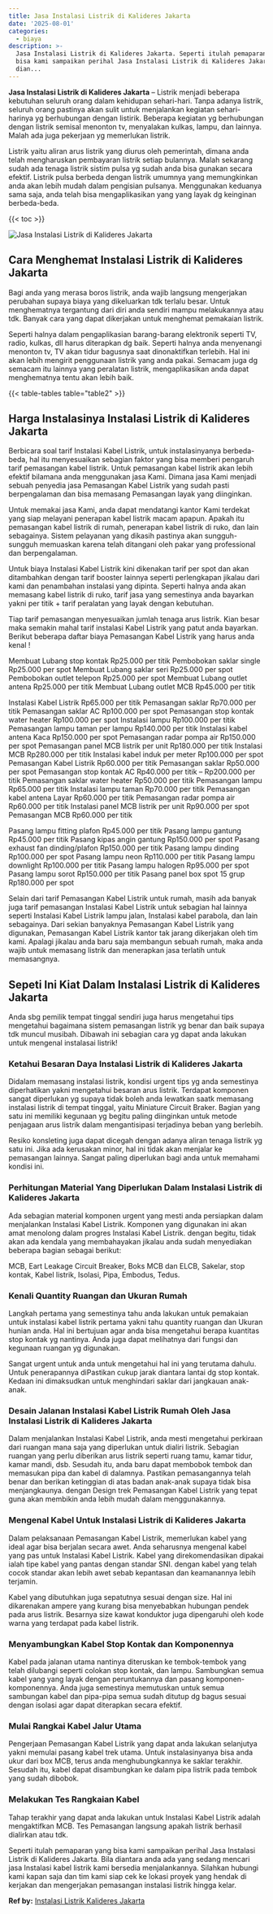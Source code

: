 ```yaml
---
title: Jasa Instalasi Listrik di Kalideres Jakarta
date: '2025-08-01'
categories:
  - biaya
description: >-
  Jasa Instalasi Listrik di Kalideres Jakarta. Seperti itulah pemaparan yang
  bisa kami sampaikan perihal Jasa Instalasi Listrik di Kalideres Jakarta. Bila
  dian...
---
```


**Jasa Instalasi Listrik di Kalideres Jakarta** – Listrik menjadi beberapa kebutuhan seluruh orang dalam kehidupan sehari-hari. Tanpa adanya listrik, seluruh orang pastinya akan sulit untuk menjalankan kegiatan sehari-harinya yg berhubungan dengan listirik. Beberapa kegiatan yg berhubungan dengan listrik semisal menonton tv, menyalakan kulkas, lampu, dan lainnya. Malah ada juga pekerjaan yg memerlukan listrik.

Listrik yaitu aliran arus listrik yang diurus oleh pemerintah, dimana anda telah mengharuskan pembayaran listrik setiap bulannya. Malah sekarang sudah ada tenaga listrik sistim pulsa yg sudah anda bisa gunakan secara efektif. Listrik pulsa berbeda dengan listrik umumnya yang memungkinkan anda akan lebih mudah dalam pengisian pulsanya. Menggunakan keduanya sama saja, anda telah bisa mengaplikasikan yang yang layak dg keinginan berbeda-beda.

{{< toc >}}

![Jasa Instalasi Listrik di Kalideres Jakarta](/images/instalasi-listrik-murah10.png)

## Cara Menghemat Instalasi Listrik di Kalideres Jakarta

Bagi anda yang merasa boros listrik, anda wajib langsung mengerjakan perubahan supaya biaya yang dikeluarkan tdk terlalu besar. Untuk menghematnya tergantung dari diri anda sendiri mampu melakukannya atau tdk. Banyak cara yang dapat dikerjakan untuk menghemat pemakaian listrik.

Seperti halnya dalam pengaplikasian barang-barang elektronik seperti TV, radio, kulkas, dll harus diterapkan dg baik. Seperti halnya anda menyenangi menonton tv, TV akan tidur bagusnya saat dinonaktifkan terlebih. Hal ini akan lebih mengirit penggunaan listrik yang anda pakai. Semacam juga dg semacam itu lainnya yang peralatan listrik, mengaplikasikan anda dapat menghematnya tentu akan lebih baik.

{{< table-tables table="table2" >}}

## Harga Instalasinya Instalasi Listrik di Kalideres Jakarta

Berbicara soal tarif Instalasi Kabel Listrik, untuk instalasinyanya berbeda-beda, hal itu menyesuaikan sebagian faktor yang bisa memberi pengaruh tarif pemasangan kabel listrik. Untuk pemasangan kabel listrik akan lebih efektif bilamana anda menggunakan jasa Kami. Dimana jasa Kami menjadi sebuah penyedia jasa Pemasangan Kabel Listrik yang sudah pasti berpengalaman dan bisa memasang Pemasangan layak yang diinginkan.

Untuk memakai jasa Kami, anda dapat mendatangi kantor Kami terdekat yang siap melayani penerapan kabel listrik macam apapun. Apakah itu pemasangan kabel listrik di rumah, penerapan kabel listrik di ruko, dan lain sebagainya. Sistem pelayanan yang dikasih pastinya akan sungguh-sungguh memuaskan karena telah ditangani oleh pakar yang professional dan berpengalaman.

Untuk biaya Instalasi Kabel Listrik kini dikenakan tarif per spot dan akan ditambahkan dengan tarif booster lainnya seperti perlengkapan jikalau dari kami dan penambahan instalasi yang dipinta. Seperti halnya anda akan memasang kabel listrik di ruko, tarif jasa yang semestinya anda bayarkan yakni per titik + tarif peralatan yang layak dengan kebutuhan.

Tiap tarif pemasangan menyesuaikan jumlah tenaga arus listrik. Kian besar maka semakin mahal tarif instalasi Kabel Listrik yang patut anda bayarkan. Berikut beberapa daftar biaya Pemasangan Kabel Listrik yang harus anda kenal !

Membuat Lubang stop kontak Rp25.000 per titik Pembobokan saklar single Rp25.000 per spot Membuat Lubang saklar seri Rp25.000 per spot Pembobokan outlet telepon Rp25.000 per spot Membuat Lubang outlet antena Rp25.000 per titik Membuat Lubang outlet MCB Rp45.000 per titik

Instalasi Kabel Listrik Rp65.000 per titik Pemasangan saklar Rp70.000 per titik Pemasangan saklar AC Rp100.000 per spot Pemasangan stop kontak water heater Rp100.000 per spot Instalasi lampu Rp100.000 per titik Pemasangan lampu taman per lampu Rp140.000 per titik Instalasi kabel antena Kaca Rp150.000 per spot Pemasangan radar pompa air Rp150.000 per spot Pemasangan panel MCB listrik per unit Rp180.000 per titik Instalasi MCB Rp280.000 per titik Instalasi kabel induk per meter Rp100.000 per spot Pemasangan Kabel Listrik Rp60.000 per titik Pemasangan saklar Rp50.000 per spot Pemasangan stop kontak AC Rp40.000 per titik – Rp200.000 per titik Pemasangan saklar water heater Rp50.000 per titik Pemasangan lampu Rp65.000 per titik Instalasi lampu taman Rp70.000 per titik Pemasangan kabel antena Layar Rp60.000 per titik Pemasangan radar pompa air Rp60.000 per titik Instalasi panel MCB listrik per unit Rp90.000 per spot Pemasangan MCB Rp60.000 per titik

Pasang lampu fitting plafon Rp45.000 per titik Pasang lampu gantung Rp45.000 per titik Pasang kipas angin gantung Rp150.000 per spot Pasang exhaust fan dinding/plafon Rp150.000 per titik Pasang lampu dinding Rp100.000 per spot Pasang lampu neon Rp110.000 per titik Pasang lampu downlight Rp100.000 per titik Pasang lampu halogen Rp95.000 per spot Pasang lampu sorot Rp150.000 per titik Pasang panel box spot 15 grup Rp180.000 per spot

Selain dari tarif Pemasangan Kabel Listrik untuk rumah, masih ada banyak juga tarif pemasangan Instalasi Kabel Listrik untuk sebagian hal lainnya seperti Instalasi Kabel Listrik lampu jalan, Instalasi kabel parabola, dan lain sebagainya. Dari sekian banyaknya Pemasangan Kabel Listrik yang digunakan, Pemasangan Kabel Listrik kantor tak jarang dikerjakan oleh tim kami. Apalagi jikalau anda baru saja membangun sebuah rumah, maka anda wajib untuk memasang listrik dan menerapkan jasa terlatih untuk memasangnya.

## Sepeti Ini Kiat Dalam Instalasi Listrik di Kalideres Jakarta


Anda sbg pemilik tempat tinggal sendiri juga harus mengetahui tips mengetahui bagaimana sistem pemasangan listrik yg benar dan baik supaya tdk muncul musibah. Dibawah ini sebagian cara yg dapat anda lakukan untuk mengenal instalasai listrik!

### Ketahui Besaran Daya Instalasi Listrik di Kalideres Jakarta

Didalam memasang instalasi listrik, kondisi urgent tips yg anda semestinya diperhatikan yakni mengetahui besaran arus listrik. Terdapat komponen sangat diperlukan yg supaya tidak boleh anda lewatkan saatk memasang instalasi listrik di tempat tinggal, yaitu Miniature Circuit Braker. Bagian yang satu ini memiliki kegunaan yg begitu paling diinginkan untuk metode penjagaan arus listrik dalam mengantisipasi terjadinya beban yang berlebih.

Resiko konsleting juga dapat dicegah dengan adanya aliran tenaga listrik yg satu ini. Jika ada kerusakan minor, hal ini tidak akan menjalar ke pemasangan lainnya. Sangat paling diperlukan bagi anda untuk memahami kondisi ini.

### Perhitungan Material Yang Diperlukan Dalam Instalasi Listrik di Kalideres Jakarta

Ada sebagian material komponen urgent yang mesti anda persiapkan dalam menjalankan Instalasi Kabel Listrik. Komponen yang digunakan ini akan amat menolong dalam progres Instalasi Kabel Listrik. dengan begitu, tidak akan ada kendala yang membahayakan jikalau anda sudah menyediakan beberapa bagian sebagai berikut:

MCB, Eart Leakage Circuit Breaker, Boks MCB dan ELCB, Sakelar, stop kontak, Kabel listrik, Isolasi, Pipa, Embodus, Tedus.

### Kenali Quantity Ruangan dan Ukuran Rumah

Langkah pertama yang semestinya tahu anda lakukan untuk pemakaian untuk instalasi kabel listrik pertama yakni tahu quantity ruangan dan Ukuran hunian anda. Hal ini bertujuan agar anda bisa mengetahui berapa kuantitas stop kontak yg nantinya. Anda juga dapat melihatnya dari fungsi dan kegunaan ruangan yg digunakan.

Sangat urgent untuk anda untuk mengetahui hal ini yang terutama dahulu. Untuk penerapannya diPastikan cukup jarak diantara lantai dg stop kontak. Kedaan ini dimaksudkan untuk menghindari saklar dari jangkauan anak-anak.

### Desain Jalanan Instalasi Kabel Listrik Rumah Oleh Jasa Instalasi Listrik di Kalideres Jakarta

Dalam menjalankan Instalasi Kabel Listrik, anda mesti mengetahui perkiraan dari ruangan mana saja yang diperlukan untuk dialiri listrik. Sebagian ruangan yang perlu diberikan arus listrik seperti ruang tamu, kamar tidur, kamar mandi, dsb. Sesudah itu, anda baru dapat membobok tembok dan memasukan pipa dan kabel di dalamnya. Pastikan pemasangannya telah benar dan berikan ketinggian di atas badan anak-anak supaya tidak bisa menjangkaunya. dengan Design trek Pemasangan Kabel Listrik yang tepat guna akan membikin anda lebih mudah dalam menggunakannya.

### Mengenal Kabel Untuk Instalasi Listrik di Kalideres Jakarta

Dalam pelaksanaan Pemasangan Kabel Listrik, memerlukan kabel yang ideal agar bisa berjalan secara awet. Anda seharusnya mengenal kabel yang pas untuk Instalasi Kabel Listrik. Kabel yang direkomendasikan dipakai ialah tipe kabel yang pantas dengan standar SNI. dengan kabel yang telah cocok standar akan lebih awet sebab kepantasan dan keamanannya lebih terjamin.

Kabel yang dibutuhkan juga sepatutnya sesuai dengan size. Hal ini dikarenakan ampere yang kurang bisa menyebabkan hubungan pendek pada arus listrik. Besarnya size kawat konduktor juga dipengaruhi oleh kode warna yang terdapat pada kabel listrik.

### Menyambungkan Kabel Stop Kontak dan Komponennya

Kabel pada jalanan utama nantinya diteruskan ke tembok-tembok yang telah dilubangi seperti colokan stop kontak, dan lampu. Sambungkan semua kabel yang yang layak dengan peruntukannya dan pasang komponen-komponennya. Anda juga semestinya memutuskan untuk semua sambungan kabel dan pipa-pipa semua sudah ditutup dg bagus sesuai dengan isolasi agar dapat diterapkan secara efektif.

### Mulai Rangkai Kabel Jalur Utama

Pengerjaan Pemasangan Kabel Listrik yang dapat anda lakukan selanjutya yakni memulai pasang kabel trek utama. Untuk instalasinyanya bisa anda ukur dari box MCB, terus anda menghubungkannya ke saklar terakhir. Sesudah itu, kabel dapat disambungkan ke dalam pipa listrik pada tembok yang sudah dibobok.

### Melakukan Tes Rangkaian Kabel

Tahap terakhir yang dapat anda lakukan untuk Instalasi Kabel Listrik adalah mengaktifkan MCB. Tes Pemasangan langsung apakah listrik berhasil dialirkan atau tdk.

Seperti itulah pemaparan yang bisa kami sampaikan perihal Jasa Instalasi Listrik di Kalideres Jakarta. Bila diantara anda ada yang sedang mencari jasa Instalasi kabel listrik kami bersedia menjalankannya. Silahkan hubungi kami kapan saja dan tim kami siap cek ke lokasi proyek yang hendak di kerjakan dan mengerjakan pemasangan instalasi listrik hingga kelar.

**Ref by:** [Instalasi Listrik Kalideres Jakarta](https://id.wikipedia.org/wiki/Instalasi)
